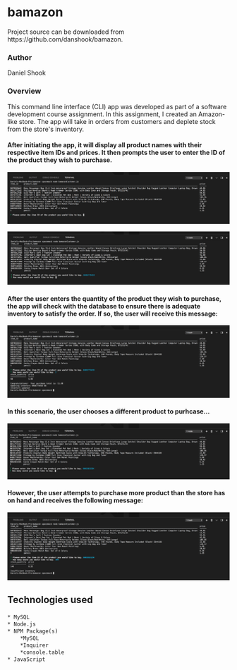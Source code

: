 <h1>bamazon</h1>

<p>Project source can be downloaded from https://github.com/danshook/bamazon.

<h3>Author</h3>

Daniel Shook

<h3>Overview</h3>
This command line interface (CLI) app was developed as part of a software development course assignment. In this assignment, I created an Amazon-like store. The app will take in orders from customers and deplete stock from the store's inventory.
<br>
<h4>After initiating the app, it will display all product names with their respective item IDs and prices. It then prompts the user to enter the ID of the product they wish to purchase.</h4>

![](images/1.png)

![](images/2.png)

<h4>After the user enters the quantity of the product they wish to purchase, the app will check with the database to ensure there is adequate inventory to satisfy the order. If so, the user will receive this message:</h4>

![](images/3.png)

<h4>In this scenario, the user chooses a different product to purhcase...</h4>

![](images/4.png)

<h4>However, the user attempts to purchase more product than the store has on hand and receives the following message:</h4>

![](images/5.png)

<h2>Technologies used</h2>

    * MySQL
    * Node.js
    * NPM Package(s)
        *MySQL
        *Inquirer
        *console.table
    * JavaScript
